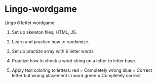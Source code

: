 # Lingo-wordgame
Lingo 6 letter wordgame.

1. Set up skeleton files, HTML, JS.

2. Learn and practice how to randomize.

3. Set up practize array with 6 letter words

4. Practize how to check a word string on a letter to letter base.

5. Apply text coloring to letters: 
red = Completely wrong
blue = Correct letter but wrong placement in word
green = Completely correct
